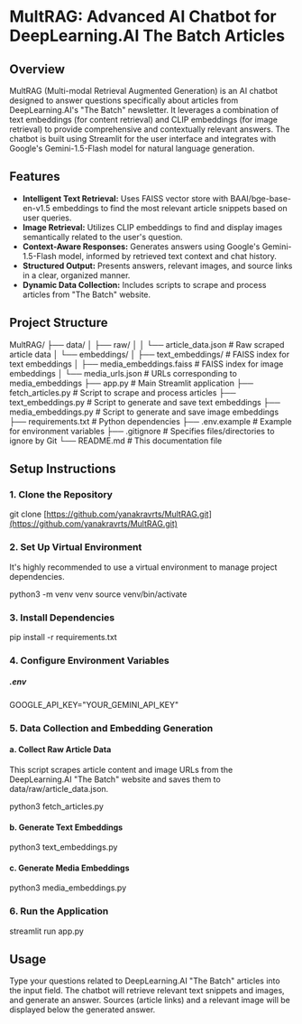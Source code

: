 # MultRAG: Advanced AI Chatbot for DeepLearning.AI The Batch Articles

## Overview

MultRAG (Multi-modal Retrieval Augmented Generation) is an AI chatbot designed to answer questions specifically about articles from DeepLearning.AI's "The Batch" newsletter. It leverages a combination of text embeddings (for content retrieval) and CLIP embeddings (for image retrieval) to provide comprehensive and contextually relevant answers. The chatbot is built using Streamlit for the user interface and integrates with Google's Gemini-1.5-Flash model for natural language generation.

## Features

- **Intelligent Text Retrieval:** Uses FAISS vector store with BAAI/bge-base-en-v1.5 embeddings to find the most relevant article snippets based on user queries.
- **Image Retrieval:** Utilizes CLIP embeddings to find and display images semantically related to the user's question.
- **Context-Aware Responses:** Generates answers using Google's Gemini-1.5-Flash model, informed by retrieved text context and chat history.
- **Structured Output:** Presents answers, relevant images, and source links in a clear, organized manner.
- **Dynamic Data Collection:** Includes scripts to scrape and process articles from "The Batch" website.

## Project Structure

MultRAG/
├── data/
│   ├── raw/
│   │   └── article_data.json         # Raw scraped article data
│   └── embeddings/
│       ├── text_embeddings/          # FAISS index for text embeddings
│       ├── media_embeddings.faiss    # FAISS index for image embeddings
│       └── media_urls.json           # URLs corresponding to media_embeddings
├── app.py                            # Main Streamlit application
├── fetch_articles.py                 # Script to scrape and process articles
├── text_embeddings.py                # Script to generate and save text embeddings
├── media_embeddings.py               # Script to generate and save image embeddings
├── requirements.txt                  # Python dependencies
├── .env.example                      # Example for environment variables
├── .gitignore                        # Specifies files/directories to ignore by Git
└── README.md                         # This documentation file

## Setup Instructions

### 1. Clone the Repository


git clone [https://github.com/yanakravrts/MultRAG.git](https://github.com/yanakravrts/MultRAG.git)


### 2. Set Up Virtual Environment

It's highly recommended to use a virtual environment to manage project dependencies.

python3 -m venv venv
source venv/bin/activate  

### 3. Install Dependencies

pip install -r requirements.txt

### 4. Configure Environment Variables

##### .env
GOOGLE_API_KEY="YOUR_GEMINI_API_KEY"

### 5. Data Collection and Embedding Generation

#### a. Collect Raw Article Data

This script scrapes article content and image URLs from the DeepLearning.AI "The Batch" website and saves them to data/raw/article_data.json.

python3 fetch_articles.py

#### b. Generate Text Embeddings

python3 text_embeddings.py

#### c. Generate Media Embeddings

python3 media_embeddings.py

### 6. Run the Application

streamlit run app.py


## Usage
Type your questions related to DeepLearning.AI "The Batch" articles into the input field.
The chatbot will retrieve relevant text snippets and images, and generate an answer.
Sources (article links) and a relevant image will be displayed below the generated answer.
